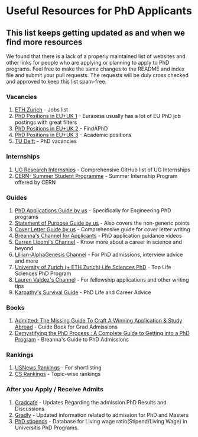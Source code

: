 # Useful Resources for PhD Applicants

## This list keeps getting updated as and when we find more resources 

We found that there is a lack of a properly maintained list of websites and other links for people who are applying or planning to apply to PhD programs. Feel free to make the same changes to the README and index file and submit your pull requests. The requests will be duly cross checked and approved to keep this list spam-free.

### Vacancies
1. [ETH Zurich](https://jobs.ethz.ch/site/index) - Jobs list
2. [PhD Positions in EU+UK 1](https://euraxess.ec.europa.eu/) - Euraxess usually has a lot of EU PhD job postings with great filters
3. [PhD Positions in EU+UK 2](https://www.findaphd.com/) - FindAPhD 
4. [PhD Positions in EU+UK 3](https://academicpositions.com/) - Academic positions
5. [TU Delft](https://www.tudelft.nl/over-tu-delft/werken-bij-tu-delft/vacatures?searchCriteria[0][key]=LOV25&searchCriteria[0][values][]=11383&searchCriteria[1][key]=LOV27&searchCriteria[1][values][]=11422&searchCriteria[2][key]=Resultsperpage&searchCriteria[2][values][]=10) - PhD vacancies

### Internships
1. [UG Research Internships](https://github.com/himahuja/Research-Internships-for-Undergraduates) - Comprehensive GitHub list of UG Internships
2. [CERN- Summer Student Programme](https://home.cern/summer-student-programme) - Summer Internship Program offered by CERN
### Guides
1.  [PhD Applications Guide by us](https://medium.com/gradadm/engineering-phd-application-guide-a3877e84d891) - Specifically for Engineering PhD programs
2. [Statement of Purpose Guide by us](https://medium.com/gradadm/engineering-phd-application-guide-a3877e84d891) - Also covers the non-generic points
3. [Cover Letter Guide by us](https://medium.com/gradadm/engineering-phd-application-guide-a3877e84d891) - Comprehensive guide for cover letter writing
4. [Breanna's Channel for Applicants](https://www.youtube.com/channel/UCy4kcsF87VlPL-CauIsqlJg) - PhD application guidance videos
5. [Darren Lipomi's Channel](https://www.youtube.com/user/djlipomi) - Know more about a career in science and beyond
6. [Lillian-AlphaGenesis Channel](https://www.youtube.com/channel/UCBfyfPZR0Cc5b-nl5vO4fbw) - For PhD admissions, interview advice and more
7. [University of Zurich (+ ETH Zurich) Life Sciences PhD](https://www.lifescience-graduateschool.uzh.ch/en/about-LSZGS/phd-programs.html) - Top Life Sciences PhD Program
8. [Lauren Valdez's Channel](https://www.youtube.com/c/LaurenValdez) - For fellowship applications and other writing tips
9. [Karpathy's Survival Guide](http://karpathy.github.io/2016/09/07/phd/) - PhD Life and Career Advice


### Books
1. [Admitted: The Missing Guide To Craft A Winning Application & Study Abroad](https://www.amazon.in/Admitted-Missing-Winning-Application-Abroad/dp/8194135621) - Guide Book for Grad Admissions
2. [Demystifying the PhD Process : A Complete Guide to Getting into a PhD Program](https://www.amazon.in/Demystifying-PhD-Process-Complete-Getting-ebook/dp/B092TTLBCT/ref=sr_1_1?dchild=1&keywords=breanna+lam&qid=1628179742&s=books&sr=1-1) - Breanna's Guide to PhD Admissions

### Rankings
1. [USNews Rankings](https://www.usnews.com/best-graduate-schools/top-engineering-schools?int=top_nav_Engineering) - For shortlisting
2. [CS Rankings](http://csrankings.org/) - Topic-wise rankings

### After you Apply / Receive Admits
1. [Gradcafe](https://www.thegradcafe.com/) - Updates Regarding the admission PhD Results and Discussions
2. [Gradly](https://gradly.us/#) - Updated information related to admission for PhD and Masters
3. [PhD stipends](http://www.phdstipends.com/results) - Database for Living wage ratio(Stipend/Living Wage) in Universitis PhD Programs.

